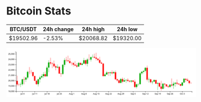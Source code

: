 # Bitcoin Stats

BTC/USDT|24h change|24h high|24h low|
|---|---|---|---|
|$19502.96|-2.53%|$20068.82|$19320.00|

<img src="./chart.svg">
